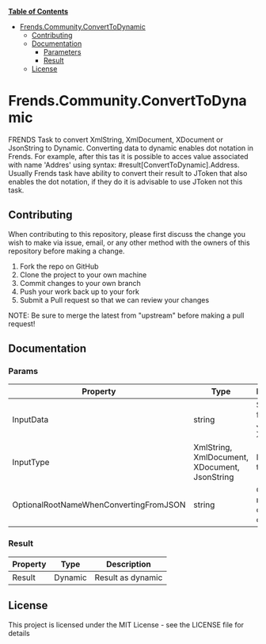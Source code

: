 **[Table of Contents](http://tableofcontent.eu)**
- [Frends.Community.ConvertToDynamic](#frendscommunityconverttodynamic)
  - [Contributing](#contributing)
  - [Documentation](#documentation)
    - [Parameters](#parameters)
    - [Result](#result)
  - [License](#license)


# Frends.Community.ConvertToDynamic
FRENDS Task to convert XmlString, XmlDocument, XDocument or JsonString to Dynamic. Converting data to dynamic enables dot notation in Frends. For example, after this tas it is possible to acces value associated with name 'Addres' using syntax: #result[ConvertToDynamic].Address. Usually Frends task have ability to convert their result to JToken that also enables the dot notation, if they do it is advisable to use JToken not this task. 

## Contributing
When contributing to this repository, please first discuss the change you wish to make via issue, email, or any other method with the owners of this repository before making a change.

1. Fork the repo on GitHub
2. Clone the project to your own machine
3. Commit changes to your own branch
4. Push your work back up to your fork
5. Submit a Pull request so that we can review your changes

NOTE: Be sure to merge the latest from "upstream" before making a pull request!

## Documentation

### Params

| Property				|  Type   | Description								| Example                     |
|-----------------------|---------|-----------------------------------------|-----------------------------|
| InputData				| string	| Supported formats JSON and XML | `<root><field>1</field></root>` |
| InputType			| XmlString, XmlDocument, XDocument, JsonString 	| Input data type	| `XmlString`|
| OptionalRootNameWhenConvertingFromJSON	| string	| Give root name for created object	| `root` |

### Result

| Property      | Type     | Description                      |
|---------------|----------|----------------------------------|
| Result        | Dynamic   | Result as dynamic	|

## License

This project is licensed under the MIT License - see the LICENSE file for details
